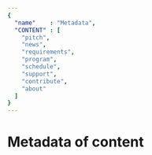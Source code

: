 ```yaml
---
{
  "name"    : "Metadata",
  "CONTENT" : [
    "pitch",
    "news",
    "requirements",
    "program",
    "schedule",
    "support",
    "contribute",
    "about"
  ]
}
---
```


# Metadata of content

